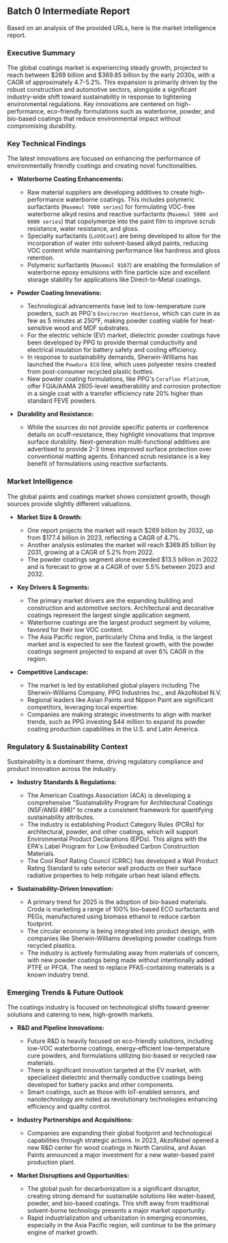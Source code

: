 ## Batch 0 Intermediate Report

Based on an analysis of the provided URLs, here is the market intelligence report.

### **Executive Summary**
The global coatings market is experiencing steady growth, projected to reach between $269 billion and $369.85 billion by the early 2030s, with a CAGR of approximately 4.7-5.2%. This expansion is primarily driven by the robust construction and automotive sectors, alongside a significant industry-wide shift toward sustainability in response to tightening environmental regulations. Key innovations are centered on high-performance, eco-friendly formulations such as waterborne, powder, and bio-based coatings that reduce environmental impact without compromising durability.

### **Key Technical Findings**
The latest innovations are focused on enhancing the performance of environmentally friendly coatings and creating novel functionalities.

*   **Waterborne Coating Enhancements:**
    *   Raw material suppliers are developing additives to create high-performance waterborne coatings. This includes polymeric surfactants (`Maxemul 7000 series`) for formulating VOC-free waterborne alkyd resins and reactive surfactants (`Maxemul 5000 and 6000 series`) that copolymerize into the paint film to improve scrub resistance, water resistance, and gloss.
    *   Specialty surfactants (`LoVOCoat`) are being developed to allow for the incorporation of water into solvent-based alkyd paints, reducing VOC content while maintaining performance like hardness and gloss retention.
    *   Polymeric surfactants (`Maxemul 9107`) are enabling the formulation of waterborne epoxy emulsions with fine particle size and excellent storage stability for applications like Direct-to-Metal coatings.

*   **Powder Coating Innovations:**
    *   Technological advancements have led to low-temperature cure powders, such as PPG's `Envirocron HeatSense`, which can cure in as few as 5 minutes at 250°F, making powder coating viable for heat-sensitive wood and MDF substrates.
    *   For the electric vehicle (EV) market, dielectric powder coatings have been developed by PPG to provide thermal conductivity and electrical insulation for battery safety and cooling efficiency.
    *   In response to sustainability demands, Sherwin-Williams has launched the `Powdura ECO` line, which uses polyester resins created from post-consumer recycled plastic bottles.
    *   New powder coating formulations, like PPG's `Coraflon Platinum`, offer FGIA/AAMA 2605-level weatherability and corrosion protection in a single coat with a transfer efficiency rate 20% higher than standard FEVE powders.

*   **Durability and Resistance:**
    *   While the sources do not provide specific patents or conference details on scuff-resistance, they highlight innovations that improve surface durability. Next-generation multi-functional additives are advertised to provide 2-3 times improved surface protection over conventional matting agents. Enhanced scrub resistance is a key benefit of formulations using reactive surfactants.

### **Market Intelligence**
The global paints and coatings market shows consistent growth, though sources provide slightly different valuations.

*   **Market Size & Growth:**
    *   One report projects the market will reach $269 billion by 2032, up from $177.4 billion in 2023, reflecting a CAGR of 4.7%.
    *   Another analysis estimates the market will reach $369.85 billion by 2031, growing at a CAGR of 5.2% from 2022.
    *   The powder coatings segment alone exceeded $13.5 billion in 2022 and is forecast to grow at a CAGR of over 5.5% between 2023 and 2032.

*   **Key Drivers & Segments:**
    *   The primary market drivers are the expanding building and construction and automotive sectors. Architectural and decorative coatings represent the largest single application segment.
    *   Waterborne coatings are the largest product segment by volume, favored for their low VOC content.
    *   The Asia Pacific region, particularly China and India, is the largest market and is expected to see the fastest growth, with the powder coatings segment projected to expand at over 6% CAGR in the region.

*   **Competitive Landscape:**
    *   The market is led by established global players including The Sherwin-Williams Company, PPG Industries Inc., and AkzoNobel N.V.
    *   Regional leaders like Asian Paints and Nippon Paint are significant competitors, leveraging local expertise.
    *   Companies are making strategic investments to align with market trends, such as PPG investing $44 million to expand its powder coating production capabilities in the U.S. and Latin America.

### **Regulatory & Sustainability Context**
Sustainability is a dominant theme, driving regulatory compliance and product innovation across the industry.

*   **Industry Standards & Regulations:**
    *   The American Coatings Association (ACA) is developing a comprehensive "Sustainability Program for Architectural Coatings (NSF/ANSI 498)" to create a consistent framework for quantifying sustainability attributes.
    *   The industry is establishing Product Category Rules (PCRs) for architectural, powder, and other coatings, which will support Environmental Product Declarations (EPDs). This aligns with the EPA's Label Program for Low Embodied Carbon Construction Materials.
    *   The Cool Roof Rating Council (CRRC) has developed a Wall Product Rating Standard to rate exterior wall products on their surface radiative properties to help mitigate urban heat island effects.

*   **Sustainability-Driven Innovation:**
    *   A primary trend for 2025 is the adoption of bio-based materials. Croda is marketing a range of 100% bio-based ECO surfactants and PEGs, manufactured using biomass ethanol to reduce carbon footprint.
    *   The circular economy is being integrated into product design, with companies like Sherwin-Williams developing powder coatings from recycled plastics.
    *   The industry is actively formulating away from materials of concern, with new powder coatings being made without intentionally added PTFE or PFOA. The need to replace PFAS-containing materials is a known industry trend.

### **Emerging Trends & Future Outlook**
The coatings industry is focused on technological shifts toward greener solutions and catering to new, high-growth markets.

*   **R&D and Pipeline Innovations:**
    *   Future R&D is heavily focused on eco-friendly solutions, including low-VOC waterborne coatings, energy-efficient low-temperature cure powders, and formulations utilizing bio-based or recycled raw materials.
    *   There is significant innovation targeted at the EV market, with specialized dielectric and thermally conductive coatings being developed for battery packs and other components.
    *   Smart coatings, such as those with IoT-enabled sensors, and nanotechnology are noted as revolutionary technologies enhancing efficiency and quality control.

*   **Industry Partnerships and Acquisitions:**
    *   Companies are expanding their global footprint and technological capabilities through strategic actions. In 2023, AkzoNobel opened a new R&D center for wood coatings in North Carolina, and Asian Paints announced a major investment for a new water-based paint production plant.

*   **Market Disruptions and Opportunities:**
    *   The global push for decarbonization is a significant disruptor, creating strong demand for sustainable solutions like water-based, powder, and bio-based coatings. This shift away from traditional solvent-borne technology presents a major market opportunity.
    *   Rapid industrialization and urbanization in emerging economies, especially in the Asia Pacific region, will continue to be the primary engine of market growth.